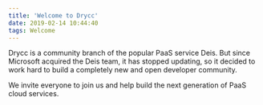 ```yaml
---
title: 'Welcome to Drycc'
date: 2019-02-14 10:44:40
tags: Welcome
---
```


Drycc is a community branch of the popular PaaS service Deis. But since Microsoft acquired the Deis team, it has stopped updating, so it decided to work hard to build a completely new and open developer community.

We invite everyone to join us and help build the next generation of PaaS cloud services.

